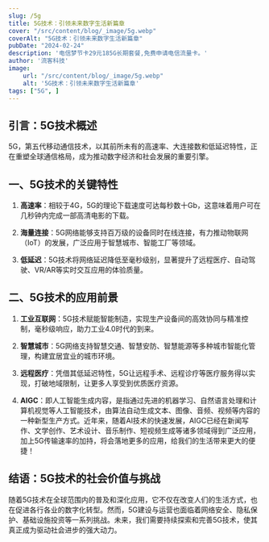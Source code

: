 ```yaml
---
slug: /5g
title: 5G技术：引领未来数字生活新篇章
cover: "/src/content/blog/_image/5g.webp"
coverAlt: "5G技术：引领未来数字生活新篇章"
pubDate: "2024-02-24"
description: '电信梦节卡29元185G长期套餐,免费申请电信流量卡。'
author: '流客科技'
image:
    url: "/src/content/blog/_image/5g.webp"
    alt: '5G技术：引领未来数字生活新篇章'
tags: ["5G", ]
---
```


## 引言：5G技术概述

5G，第五代移动通信技术，以其前所未有的高速率、大连接数和低延迟特性，正在重塑全球通信格局，成为推动数字经济和社会发展的重要引擎。 

## 一、5G技术的关键特性

1. **高速率**：相较于4G，5G的理论下载速度可达每秒数十Gb，这意味着用户可在几秒钟内完成一部高清电影的下载。 

2. **海量连接**：5G网络能够支持百万级的设备同时在线连接，有力推动物联网（IoT）的发展，广泛应用于智慧城市、智能工厂等领域。

3. **低延迟**：5G技术将网络延迟降低至毫秒级别，显著提升了远程医疗、自动驾驶、VR/AR等实时交互应用的体验质量。

## 二、5G技术的应用前景

1. **工业互联网**：5G技术赋能智能制造，实现生产设备间的高效协同与精准控制，毫秒级响应，助力工业4.0时代的到来。

2. **智慧城市**：5G网络支持智慧交通、智慧安防、智慧能源等多种城市智能化管理，构建宜居宜业的城市环境。 

3. **远程医疗**：凭借其低延迟特性，5G让远程手术、远程诊疗等医疗服务得以实现，打破地域限制，让更多人享受到优质医疗资源。 

3. **AIGC**：即人工智能生成内容，是指通过先进的机器学习、自然语言处理和计算机视觉等人工智能技术，由算法自动生成文本、图像、音频、视频等内容的一种新型生产方式。近年来，随着AI技术的快速发展，AIGC已经在新闻写作、文学创作、艺术设计、音乐制作、短视频生成等诸多领域得到广泛应用，加上5G传输速率的加持，将会落地更多的应用，给我们的生活带来更大的便捷！

## 结语：5G技术的社会价值与挑战

随着5G技术在全球范围内的普及和深化应用，它不仅在改变人们的生活方式，也在促进各行各业的数字化转型。然而，5G建设与运营也面临着网络安全、隐私保护、基础设施投资等一系列挑战。未来，我们需要持续探索和完善5G技术，使其真正成为驱动社会进步的强大动力。
